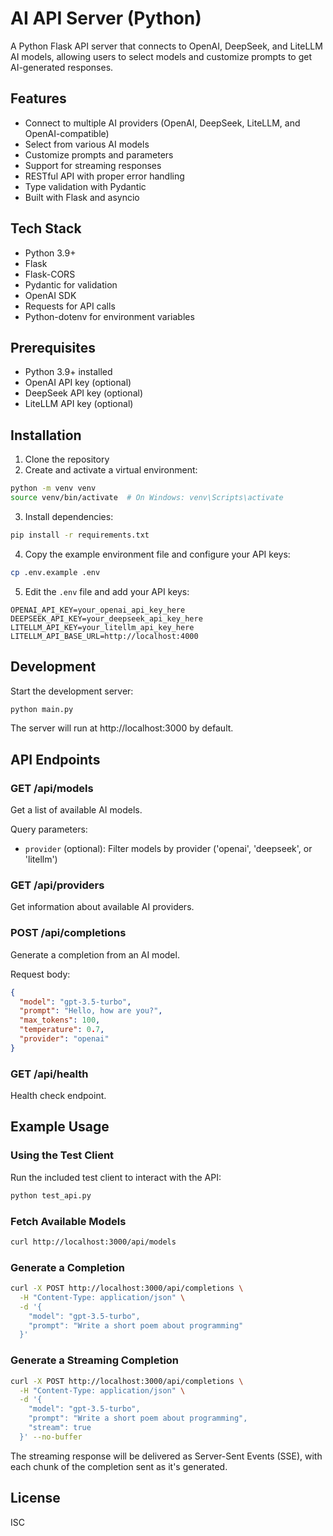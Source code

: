# AI API Server (Python)

A Python Flask API server that connects to OpenAI, DeepSeek, and LiteLLM AI models, allowing users to select models and customize prompts to get AI-generated responses.

## Features

- Connect to multiple AI providers (OpenAI, DeepSeek, LiteLLM, and OpenAI-compatible)
- Select from various AI models
- Customize prompts and parameters
- Support for streaming responses
- RESTful API with proper error handling
- Type validation with Pydantic
- Built with Flask and asyncio

## Tech Stack

- Python 3.9+
- Flask
- Flask-CORS
- Pydantic for validation
- OpenAI SDK
- Requests for API calls
- Python-dotenv for environment variables

## Prerequisites

- Python 3.9+ installed
- OpenAI API key (optional)
- DeepSeek API key (optional)
- LiteLLM API key (optional)

## Installation

1. Clone the repository
2. Create and activate a virtual environment:

```bash
python -m venv venv
source venv/bin/activate  # On Windows: venv\Scripts\activate
```

3. Install dependencies:

```bash
pip install -r requirements.txt
```

4. Copy the example environment file and configure your API keys:

```bash
cp .env.example .env
```

5. Edit the `.env` file and add your API keys:

```
OPENAI_API_KEY=your_openai_api_key_here
DEEPSEEK_API_KEY=your_deepseek_api_key_here
LITELLM_API_KEY=your_litellm_api_key_here
LITELLM_API_BASE_URL=http://localhost:4000
```

## Development

Start the development server:

```bash
python main.py
```

The server will run at http://localhost:3000 by default.

## API Endpoints

### GET /api/models

Get a list of available AI models.

Query parameters:
- `provider` (optional): Filter models by provider ('openai', 'deepseek', or 'litellm')

### GET /api/providers

Get information about available AI providers.

### POST /api/completions

Generate a completion from an AI model.

Request body:
```json
{
  "model": "gpt-3.5-turbo",
  "prompt": "Hello, how are you?",
  "max_tokens": 100,
  "temperature": 0.7,
  "provider": "openai" 
}
```

### GET /api/health

Health check endpoint.

## Example Usage

### Using the Test Client

Run the included test client to interact with the API:

```bash
python test_api.py
```

### Fetch Available Models

```bash
curl http://localhost:3000/api/models
```

### Generate a Completion

```bash
curl -X POST http://localhost:3000/api/completions \
  -H "Content-Type: application/json" \
  -d '{
    "model": "gpt-3.5-turbo",
    "prompt": "Write a short poem about programming"
  }'
```

### Generate a Streaming Completion

```bash
curl -X POST http://localhost:3000/api/completions \
  -H "Content-Type: application/json" \
  -d '{
    "model": "gpt-3.5-turbo",
    "prompt": "Write a short poem about programming",
    "stream": true
  }' --no-buffer
```

The streaming response will be delivered as Server-Sent Events (SSE), with each chunk of the completion sent as it's generated.

## License

ISC
